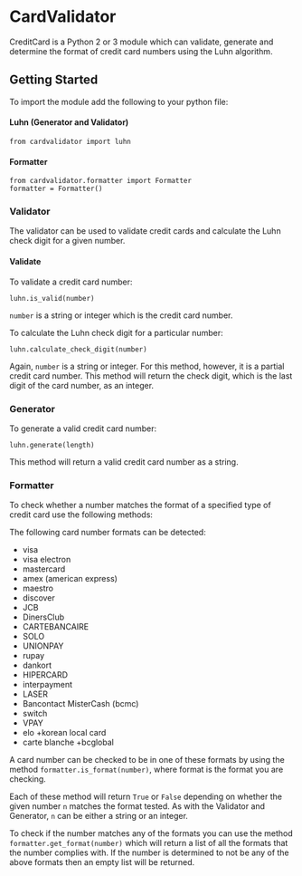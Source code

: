 # CardValidator

CreditCard is a Python 2 or 3 module which can validate, generate and determine the format of credit card numbers using the Luhn algorithm.

## Getting Started

To import the module add the following to your python file:

#### Luhn (Generator and Validator)
    from cardvalidator import luhn
#### Formatter
    from cardvalidator.formatter import Formatter
    formatter = Formatter()

### Validator
The validator can be used to validate credit cards and calculate the Luhn check digit for a given number.

#### Validate
To validate a credit card number:

    luhn.is_valid(number)

`number` is a string or integer which is the credit card number.

To calculate the Luhn check digit for a particular number:

    luhn.calculate_check_digit(number)

Again, `number` is a string or integer. For this method, however, it is a partial credit card number. This method will return the check digit, which is the last digit of the card number, as an integer.

### Generator
To generate a valid credit card number:

    luhn.generate(length)

This method will return a valid credit card number as a string.

### Formatter
To check whether a number matches the format of a specified type of credit card use the following methods:

The following card number formats can be detected:

+ visa
+ visa electron
+ mastercard
+ amex (american express)
+ maestro
+ discover
+ JCB
+ DinersClub
+ CARTEBANCAIRE
+ SOLO
+ UNIONPAY
+ rupay
+ dankort
+ HIPERCARD
+ interpayment
+ LASER
+ Bancontact MisterCash (bcmc)
+ switch
+ VPAY
+ elo
+korean local card
+ carte blanche
+bcglobal

A card number can be checked to be in one of these formats by using the method `formatter.is_format(number)`, where format is the format you are checking.

Each of these method will return `True` or `False` depending on whether the given number
`n` matches the format tested. As with the Validator and Generator, `n` can be
either a string or an integer.

To check if the number matches any of the formats you can use the method `formatter.get_format(number)` which will return a list of all the formats that the number complies with. If the number is determined to not be any of the above formats then an empty list will be returned.
